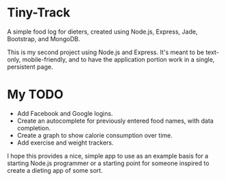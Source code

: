 Tiny-Track
==========

A simple food log for dieters, created using Node.js, Express, Jade, Bootstrap, and MongoDB.

This is my second project using Node.js and Express.  It's meant to be text-only, mobile-friendly, and to have the application portion work in a single, persistent page.


My TODO
=======

* Add Facebook and Google logins.
* Create an autocomplete for previously entered food names, with data completion.
* Create a graph to show calorie consumption over time.
* Add exercise and weight trackers.

I hope this provides a nice, simple app to use as an example basis for a starting Node.js programmer or a starting point for someone inspired to create a dieting app of some sort.
